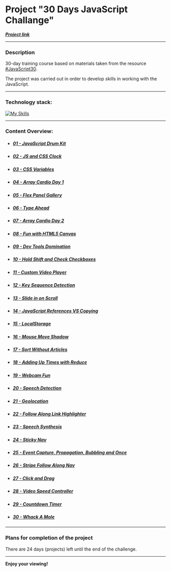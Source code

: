 # Project "30 Days JavaScript Challange"
***[Project link](https://loner789.github.io/30-days-js-challange)***
___
### Description
30-day training course based on materials taken from the resource [#JavaScript30](https://JavaScript30.com).

The project was carried out in order to develop skills in working with the JavaScript.
___
### Technology stack:
[![My Skills](https://skills.thijs.gg/icons?i=html,css,js,git)](https://skills.thijs.gg)
___
### Content Overview:
* ##### [01 - JavaScript Drum Kit](https://loner789.github.io/30-days-js-challange/01-js-drum-kit/index.html)
* ##### [02 - JS and CSS Clock](https://loner789.github.io/30-days-js-challange/02-js-and-css-clock/index.html)
* ##### [03 - CSS Variables](https://loner789.github.io/30-days-js-challange/03-css-variables/index.html)
* ##### [04 - Array Cardio Day 1](https://loner789.github.io/30-days-js-challange/04-array-cardio-day-1/index.html)
* ##### [05 - Flex Panel Gallery](https://loner789.github.io/30-days-js-challange/05-flex-panel-gallery/index.html)
* ##### [06 - Type Ahead](https://loner789.github.io/30-days-js-challange/06-type-ahead/index.html)
* ##### [07 - Array Cardio Day 2](https://loner789.github.io/30-days-js-challange/07-array-cardio-day-2/index.html)
* ##### [08 - Fun with HTML5 Canvas](https://loner789.github.io/30-days-js-challange/08-fun-with-html5-canvas/index.html)
* ##### [09 - Dev Tools Domination]()
* ##### [10 - Hold Shift and Check Checkboxes]()
* ##### [11 - Custom Video Player]()
* ##### [12 - Key Sequence Detection]()
* ##### [13 - Slide in on Scroll]()
* ##### [14 - JavaScript References VS Copying]()
* ##### [15 - LocalStorage]()
* ##### [16 - Mouse Move Shadow]()
* ##### [17 - Sort Without Articles]()
* ##### [18 - Adding Up Times with Reduce]()
* ##### [19 - Webcam Fun]()
* ##### [20 - Speech Detection]()
* ##### [21 - Geolocation]()
* ##### [22 - Follow Along Link Highlighter]()
* ##### [23 - Speech Synthesis]()
* ##### [24 - Sticky Nav]()
* ##### [25 - Event Capture, Propagation, Bubbling and Once]()
* ##### [26 - Stripe Follow Along Nav]()
* ##### [27 - Click and Drag]()
* ##### [28 - Video Speed Controller]()
* ##### [29 - Countdown Timer]()
* ##### [30 - Whack A Mole]()
___
### Plans for completion of the project

There are 24 days (projects) left until the end of the challenge.
___

**Enjoy your viewing!**
